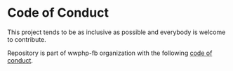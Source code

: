 # Code of Conduct

This project tends to be as inclusive as possible and everybody is welcome to
contribute.

Repository is part of wwphp-fb organization with the following
[code of conduct](https://wwphp-fb.github.io/code-of-conduct/).
